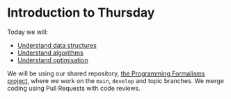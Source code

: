 # Introduction to Thursday

Today we will:

- [Understand data structures](data_structures/README.md)
- [Understand algorithms](algorithms/README.md)
- [Understand optimisation](optimisation/README.md)

We will be using our shared repository,
[the Programming Formalisms project](https://github.com/programming-formalisms/programming_formalisms_project_summer_2024),
where we work on the `main`, `develop` and topic branches.
We merge coding using Pull Requests with code reviews.
